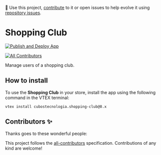 📢 Use this project, [contribute](https://github.com/cubos-vtex/shopping-club) to it or open issues to help evolve it using [repository issues](https://github.com/cubos-vtex/shopping-club/issues).

# Shopping Club

[![Publish and Deploy App](https://github.com/cubos-vtex/shopping-club/actions/workflows/publish-and-deploy.yml/badge.svg)](https://github.com/cubos-vtex/shopping-club/actions/workflows/publish-and-deploy.yml)

<!-- DOCS-IGNORE:start -->
<!-- ALL-CONTRIBUTORS-BADGE:START - Do not remove or modify this section -->

[![All Contributors](https://img.shields.io/badge/all_contributors-0-orange.svg?style=flat-square)](#contributors-)

<!-- ALL-CONTRIBUTORS-BADGE:END -->
<!-- DOCS-IGNORE:end -->

Manage users of a shopping club.

## How to install

To use the **Shopping Club** in your store, install the app using the following command in the VTEX terminal:

```shell
vtex install cubostecnologia.shopping-club@0.x
```

<!-- DOCS-IGNORE:start -->

## Contributors ✨

Thanks goes to these wonderful people:

<!-- ALL-CONTRIBUTORS-LIST:START - Do not remove or modify this section -->

<!-- prettier-ignore-start -->
<!-- markdownlint-disable -->
<!-- markdownlint-restore -->
<!-- prettier-ignore-end -->

<!-- ALL-CONTRIBUTORS-LIST:END -->

This project follows the [all-contributors](https://github.com/all-contributors/all-contributors) specification. Contributions of any kind are welcome!
